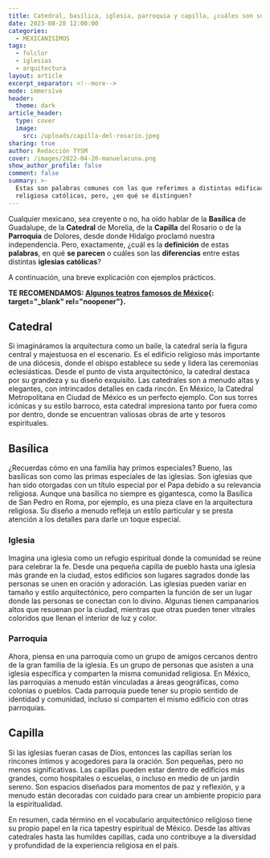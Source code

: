 ```yaml
---
title: Catedral, basílica, iglesia, parroquia y capilla, ¿cuáles son sus diferencias?
date: 2023-08-28 12:00:00
categories:
  - MEXICANISIMOS
tags:
  - folclor
  - iglesias
  - arquitectura
layout: article
excerpt_separator: <!--more-->
mode: immersive
header:
  theme: dark
article_header:
  type: cover
  image:
    src: /uploads/capilla-del-rosario.jpeg
sharing: true
author: Redacción TYSM
cover: /images/2022-04-20-manuelacuna.png
show_author_profile: false
comment: false
summary: >-
  Estas son palabras comunes con las que referimos a distintas edificaciones
  religiosa católicas, pero, ¿en qué se distinguen?
---
```

Cualquier mexicano, sea creyente o no, ha oído hablar de la **Basílica** de Guadalupe, de la **Catedral** de Morelia, de la **Capilla** del Rosario o de la **Parroquia** de Dolores, desde donde Hidalgo proclamó nuestra independencia. Pero, exactamente, ¿cuál es la **definición** de estas **palabras**, en qué **se parecen** o cuáles son las **diferencias** entre estas distintas **iglesias católicas**?

A continuación, una breve explicación con ejemplos prácticos.

**TE RECOMENDAMOS:​​ [Algunos teatros famosos de México](https://blog.tonoysumariachi.com/cultura/2022/09/06/algunos-teatros-famosos-de-mexico.html){: target="_blank" rel="noopener"}.**

## Catedral

Si imagináramos la arquitectura como un baile, la catedral sería la figura central y majestuosa en el escenario. Es el edificio religioso más importante de una diócesis, donde el obispo establece su sede y lidera las ceremonias eclesiásticas. Desde el punto de vista arquitectónico, la catedral destaca por su grandeza y su diseño exquisito. Las catedrales son a menudo altas y elegantes, con intrincados detalles en cada rincón. En México, la Catedral Metropolitana en Ciudad de México es un perfecto ejemplo. Con sus torres icónicas y su estilo barroco, esta catedral impresiona tanto por fuera como por dentro, donde se encuentran valiosas obras de arte y tesoros espirituales.

## Basílica

¿Recuerdas cómo en una familia hay primos especiales? Bueno, las basílicas son como las primas especiales de las iglesias. Son iglesias que han sido otorgadas con un título especial por el Papa debido a su relevancia religiosa. Aunque una basílica no siempre es gigantesca, como la Basílica de San Pedro en Roma, por ejemplo, es una pieza clave en la arquitectura religiosa. Su diseño a menudo refleja un estilo particular y se presta atención a los detalles para darle un toque especial.

### Iglesia

Imagina una iglesia como un refugio espiritual donde la comunidad se reúne para celebrar la fe. Desde una pequeña capilla de pueblo hasta una iglesia más grande en la ciudad, estos edificios son lugares sagrados donde las personas se unen en oración y adoración. Las iglesias pueden variar en tamaño y estilo arquitectónico, pero comparten la función de ser un lugar donde las personas se conectan con lo divino. Algunas tienen campanarios altos que resuenan por la ciudad, mientras que otras pueden tener vitrales coloridos que llenan el interior de luz y color.

### Parroquia

Ahora, piensa en una parroquia como un grupo de amigos cercanos dentro de la gran familia de la iglesia. Es un grupo de personas que asisten a una iglesia específica y comparten la misma comunidad religiosa. En México, las parroquias a menudo están vinculadas a áreas geográficas, como colonias o pueblos. Cada parroquia puede tener su propio sentido de identidad y comunidad, incluso si comparten el mismo edificio con otras parroquias.

## Capilla

Si las iglesias fueran casas de Dios, entonces las capillas serían los rincones íntimos y acogedores para la oración. Son pequeñas, pero no menos significativas. Las capillas pueden estar dentro de edificios más grandes, como hospitales o escuelas, o incluso en medio de un jardín sereno. Son espacios diseñados para momentos de paz y reflexión, y a menudo están decoradas con cuidado para crear un ambiente propicio para la espiritualidad.

En resumen, cada término en el vocabulario arquitectónico religioso tiene su propio papel en la rica tapestry espiritual de México. Desde las altivas catedrales hasta las humildes capillas, cada uno contribuye a la diversidad y profundidad de la experiencia religiosa en el país.